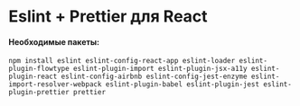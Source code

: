 # Eslint + Prettier для React

#### Необходимые пакеты:

```shell
npm install eslint eslint-config-react-app eslint-loader eslint-plugin-flowtype eslint-plugin-import eslint-plugin-jsx-a11y eslint-plugin-react eslint-config-airbnb eslint-config-jest-enzyme eslint-import-resolver-webpack eslint-plugin-babel eslint-plugin-jest eslint-plugin-prettier prettier
```

